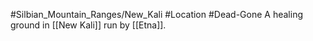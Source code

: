 #Silbian_Mountain_Ranges/New_Kali #Location #Dead-Gone 
A healing ground in [[New Kali]] run by [[Etna]].